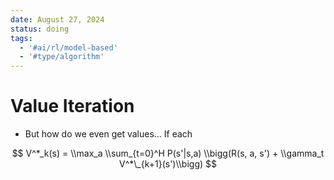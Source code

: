 ```yaml
---
date: August 27, 2024
status: doing
tags:
  - '#ai/rl/model-based'
  - '#type/algorithm'
---
```


# Value Iteration

- But how do we even get values... If each

$$
V^*_k(s) = \\max_a \\sum_{t=0}^H P(s'|s,a)  \\bigg(R(s, a, s') + \\gamma_t V^*\_{k+1}(s')\\bigg)
$$
